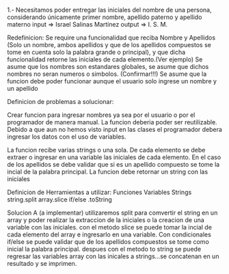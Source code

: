 <!-- ?Pensamiento estructurado -->

1.- Necesitamos poder entregar las iniciales del nombre de una persona, considerando únicamente primer nombre, apellido paterno y apellido materno
    input => Israel Salinas Martínez
    output => I. S. M.
<!-- Analisis del problema -->
Redefinicion:
Se require una funcionalidad que reciba Nombre y Apellidos (Solo un nombre, ambos apellidos y que de los apellidos compuestos se tome en cuenta solo la palabra grande o principal), y que dicha funcionalidad retorne las iniciales de cada elemento.(Ver ejemplo)
Se asume que los nombres son estandares globales, se asume que dichos nombres no seran numeros o simbolos.
(Confirmar!!!)
Se asume que la funcion debe poder funcionar aunque el usuario solo ingrese un nombre y un apellido

Definicion de problemas a solucionar:

Crear funcion para ingresar nombres ya sea por el usuario o por el programador de manera manual.
La funcion deberia poder ser reutilizable.
Debido a que aun no hemos visto input en las clases el programador debera ingresar los datos con el uso de variables.

La funcion recibe varias strings o una sola. De cada elemento se debe extraer o ingresar en una variable las iniciales de cada elemento. En el caso de los apellidos se debe validar que si es un apellido compuesto se tome la incial de la palabra principal.
La funcion debe retornar un string con las iniciales 

Definicion de Herramientas a utilizar:
Funciones
Variables
Strings
string.split
array.slice
if/else
.toString

Solucion A (a implementar)
utilizaremos split para comvertir el string en un array y poder realizar la extraccion de la iniciales o la creacion de una variable con las iniciales.
con el metodo slice se puede tomar la incial de cada elemento del array e ingresarlo en una variable.
Con condicionales if/else se puede validar que de los apellidos compuestos se tome como inicial la palabra principal.
despues con el metodo to string se puede regresar las variables array con las inicales a strings...se concatenan en un resultado y se imprimen.






